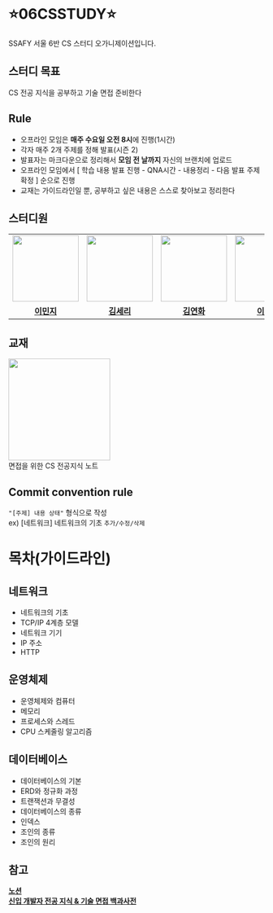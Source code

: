 # ⭐06CSSTUDY⭐
SSAFY 서울 6반 CS 스터디 오가니제이션입니다.

## 스터디 목표
CS 전공 지식을 공부하고 기술 면접 준비한다

## Rule
- 오프라인 모임은 **매주 수요일 오전 8시**에 진행(1시간)
- 각자 매주 2개 주제를 정해 발표(시즌 2)
- 발표자는 마크다운으로 정리해서 **모임 전 날까지** 자신의 브랜치에 업로드
- 오프라인 모임에서 [ 학습 내용 발표 진행 - QNA시간 - 내용정리 - 다음 발표 주제 확정 ] 순으로 진행
- 교재는 가이드라인일 뿐, 공부하고 싶은 내용은 스스로 찾아보고 정리한다

## 스터디원 
<table>
 <tr>
    <td align="center"><a href="https://github.com/namoo1818"><img src="https://avatars.githubusercontent.com/namoo1818" width="130px;" alt=""></a></td>
    <td align="center"><a href="https://github.com/onid057"><img src="https://avatars.githubusercontent.com/onid057" width="130px;" alt=""></a></td>
    <td align="center"><a href="https://github.com/myeon0109"><img src="https://avatars.githubusercontent.com/myeon0109" width="130px;" alt=""></a></td>
    <td align="center"><a href="https://github.com/LEEKH109"><img src="https://avatars.githubusercontent.com/LEEKH109" width="130px;" alt=""></a></td>
   <td align="center"><a href="https://github.com/Youth787"><img src="https://avatars.githubusercontent.com/Youth787" width="130px;" alt=""></a></td>
  </tr>
  <tr>
    <td align="center"><a href="https://github.com/namoo1818"><b>이민지</b></a></td>
    <td align="center"><a href="https://github.com/onid057"><b>김세리</b></a></td>
    <td align="center"><a href="https://github.com/myeon0109"><b>김연화</b></a></td>
    <td align="center"><a href="https://github.com/LEEKH109"><b>이건희</b></a></td>
    <td align="center"><a href="https://github.com/Youth787"><b>정연미</b></a></td>
  </tr>
</table>

## 교재  
<img src="https://github.com/namoo1818/SSAFY/assets/50236187/744fc2c2-e694-443d-856c-1077e2e93f3e"  width="200">   
<br/>
면접을 위한 CS 전공지식 노트 

## Commit convention rule  
`"[주제] 내용 상태"` 형식으로 작성  
ex) [네트워크] 네트워크의 기초 `추가/수정/삭제` 

# 목차(가이드라인)
## 네트워크
- 네트워크의 기초
- TCP/IP 4계층 모델
- 네트워크 기기
- IP 주소
- HTTP
## 운영체제
- 운영체제와 컴퓨터
- 메모리
- 프로세스와 스레드
- CPU 스케줄링 알고리즘
## 데이터베이스
- 데이터베이스의 기본
- ERD와 정규화 과정
- 트랜잭션과 무결성
- 데이터베이스의 종류
- 인덱스
- 조인의 종류
- 조인의 원리

## 참고
<a href="https://www.notion.so/6-CS-0afebc7bd01f4428a3c536ec5e763841?pvs=4"><b>노션</b>  
<a href="https://github.com/gyoogle/tech-interview-for-developer"><b>신입 개발자 전공 지식 & 기술 면접 백과사전</b> 
